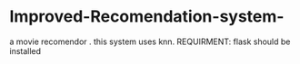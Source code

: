 # Improved-Recomendation-system-
a movie recomendor . this system uses knn.
REQUIRMENT:
flask should be installed
